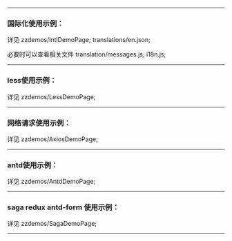 




---

### 国际化使用示例：
详见 zzdemos/IntlDemoPage; translations/en.json;

必要时可以查看相关文件 translation/messages.js; i18n.js;


---

### less使用示例：
详见 zzdemos/LessDemoPage;

---

### 网络请求使用示例：
详见 zzdemos/AxiosDemoPage;

---

### antd使用示例：
详见 zzdemos/AntdDemoPage;

---

### saga redux antd-form 使用示例：
详见 zzdemos/SagaDemoPage;

---

